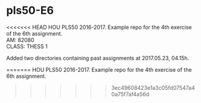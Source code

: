 # pls50-E6
<<<<<<< HEAD
HOU PLS50 2016-2017. Example repo for the 4th exercise of the 6th assignment.  
AM: 82080  
CLASS: THESS 1  


Added two directories containing past assignments at 2017.05.23, 04.15h.  

 
=======
HOU PLS50 2016-2017. Example repo for the 4th exercise of the 6th assignment.
>>>>>>> 3ec49608423e1a3c05fd07547a40a75f7af4a56d
